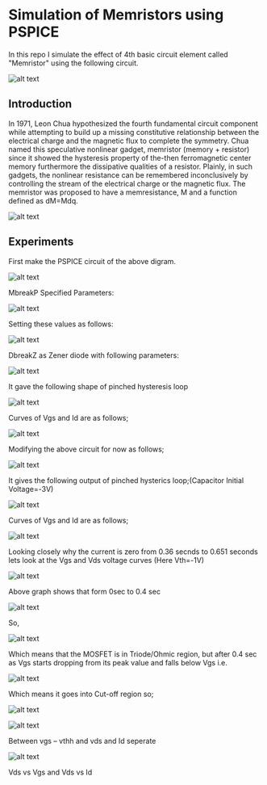 # Simulation of Memristors using PSPICE

In this repo I simulate the effect of 4th basic circuit element called "Memristor" using the following circuit.

![alt text](https://github.com/Mr-TalhaIlyas/Memristor-Emulator-via-PSPICE/blob/master/screens/img0.png)

## Introduction
In 1971, Leon Chua hypothesized the fourth fundamental circuit component while attempting to build up a missing constitutive relationship between the electrical charge and the
magnetic flux to complete the symmetry. Chua named this speculative nonlinear gadget, memristor (memory + resistor) since it showed the hysteresis property of the-then
ferromagnetic center memory furthermore the dissipative qualities of a resistor. Plainly, in such gadgets, the nonlinear resistance can be remembered inconclusively by controlling the stream of the electrical charge or the magnetic flux. The memristor was proposed to have a memresistance, M and a function defined as dM=Mdq.

![alt text](https://github.com/Mr-TalhaIlyas/Memristor-Simulation-via-MATLAB/blob/master/screens/img1.png)



## Experiments

First make the PSPICE circuit of the above digram.

![alt text](https://github.com/Mr-TalhaIlyas/Memristor-Emulator-via-PSPICE/blob/master/screens/img1.png)

MbreakP Specified Parameters:

![alt text](https://github.com/Mr-TalhaIlyas/Memristor-Emulator-via-PSPICE/blob/master/screens/eq1.png)

Setting these values as follows:

![alt text](https://github.com/Mr-TalhaIlyas/Memristor-Emulator-via-PSPICE/blob/master/screens/eq2.png)

DbreakZ as Zener diode with following parameters:

![alt text](https://github.com/Mr-TalhaIlyas/Memristor-Emulator-via-PSPICE/blob/master/screens/eq3.png)

It gave the following shape of pinched hysteresis loop

![alt text](https://github.com/Mr-TalhaIlyas/Memristor-Emulator-via-PSPICE/blob/master/screens/img2.png)

Curves of Vgs and Id are as follows;

![alt text](https://github.com/Mr-TalhaIlyas/Memristor-Emulator-via-PSPICE/blob/master/screens/img3.png)

Modifying the above circuit for now as follows;

![alt text](https://github.com/Mr-TalhaIlyas/Memristor-Emulator-via-PSPICE/blob/master/screens/img4.png)

It gives the following output of pinched hysterics loop;(Capacitor Initial Voltage=-3V)

![alt text](https://github.com/Mr-TalhaIlyas/Memristor-Emulator-via-PSPICE/blob/master/screens/img5.png)

Curves of Vgs and Id are as follows;

![alt text](https://github.com/Mr-TalhaIlyas/Memristor-Emulator-via-PSPICE/blob/master/screens/img6.png)

Looking closely why the current is zero from 0.36 secnds to 0.651 seconds lets look at the Vgs and Vds voltage curves (Here Vth=-1V)

![alt text](https://github.com/Mr-TalhaIlyas/Memristor-Emulator-via-PSPICE/blob/master/screens/img7.png)

Above graph shows that form 0sec to 0.4 sec 

![alt text](eq4.png)

So,

![alt text](eq5.png)

Which means that the MOSFET is in Triode/Ohmic region, but after 0.4 sec as Vgs starts dropping from its peak value and falls below Vgs i.e.

![alt text](eq6.png)

Which means it goes into Cut-off region so;

![alt text](eq7.png)

![alt text](https://github.com/Mr-TalhaIlyas/Memristor-Emulator-via-PSPICE/blob/master/screens/img8.png)

Between vgs – vthh and vds and Id seperate

![alt text](https://github.com/Mr-TalhaIlyas/Memristor-Emulator-via-PSPICE/blob/master/screens/img9.png)

Vds vs Vgs and Vds vs Id
